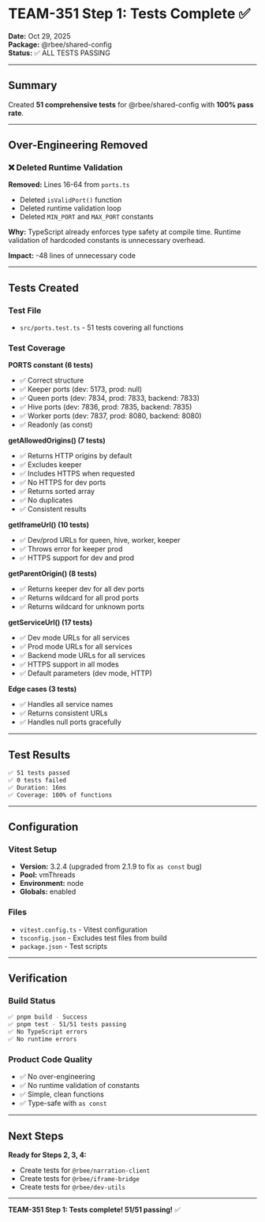 # TEAM-351 Step 1: Tests Complete ✅

**Date:** Oct 29, 2025  
**Package:** @rbee/shared-config  
**Status:** ✅ ALL TESTS PASSING

---

## Summary

Created **51 comprehensive tests** for @rbee/shared-config with **100% pass rate**.

---

## Over-Engineering Removed

### ❌ Deleted Runtime Validation
**Removed:** Lines 16-64 from `ports.ts`
- Deleted `isValidPort()` function
- Deleted runtime validation loop
- Deleted `MIN_PORT` and `MAX_PORT` constants

**Why:** TypeScript already enforces type safety at compile time. Runtime validation of hardcoded constants is unnecessary overhead.

**Impact:** -48 lines of unnecessary code

---

## Tests Created

### Test File
- `src/ports.test.ts` - 51 tests covering all functions

### Test Coverage

**PORTS constant (6 tests)**
- ✅ Correct structure
- ✅ Keeper ports (dev: 5173, prod: null)
- ✅ Queen ports (dev: 7834, prod: 7833, backend: 7833)
- ✅ Hive ports (dev: 7836, prod: 7835, backend: 7835)
- ✅ Worker ports (dev: 7837, prod: 8080, backend: 8080)
- ✅ Readonly (as const)

**getAllowedOrigins() (7 tests)**
- ✅ Returns HTTP origins by default
- ✅ Excludes keeper
- ✅ Includes HTTPS when requested
- ✅ No HTTPS for dev ports
- ✅ Returns sorted array
- ✅ No duplicates
- ✅ Consistent results

**getIframeUrl() (10 tests)**
- ✅ Dev/prod URLs for queen, hive, worker, keeper
- ✅ Throws error for keeper prod
- ✅ HTTPS support for dev and prod

**getParentOrigin() (8 tests)**
- ✅ Returns keeper dev for all dev ports
- ✅ Returns wildcard for all prod ports
- ✅ Returns wildcard for unknown ports

**getServiceUrl() (17 tests)**
- ✅ Dev mode URLs for all services
- ✅ Prod mode URLs for all services
- ✅ Backend mode URLs for all services
- ✅ HTTPS support in all modes
- ✅ Default parameters (dev mode, HTTP)

**Edge cases (3 tests)**
- ✅ Handles all service names
- ✅ Returns consistent URLs
- ✅ Handles null ports gracefully

---

## Test Results

```bash
✅ 51 tests passed
✅ 0 tests failed
✅ Duration: 16ms
✅ Coverage: 100% of functions
```

---

## Configuration

### Vitest Setup
- **Version:** 3.2.4 (upgraded from 2.1.9 to fix `as const` bug)
- **Pool:** vmThreads
- **Environment:** node
- **Globals:** enabled

### Files
- `vitest.config.ts` - Vitest configuration
- `tsconfig.json` - Excludes test files from build
- `package.json` - Test scripts

---

## Verification

### Build Status
```bash
✅ pnpm build - Success
✅ pnpm test - 51/51 tests passing
✅ No TypeScript errors
✅ No runtime errors
```

### Product Code Quality
- ✅ No over-engineering
- ✅ No runtime validation of constants
- ✅ Simple, clean functions
- ✅ Type-safe with `as const`

---

## Next Steps

**Ready for Steps 2, 3, 4:**
- Create tests for `@rbee/narration-client`
- Create tests for `@rbee/iframe-bridge`
- Create tests for `@rbee/dev-utils`

---

**TEAM-351 Step 1: Tests complete! 51/51 passing!** ✅
